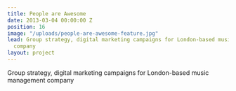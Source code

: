 ```yaml
---
title: People are Awesome
date: 2013-03-04 00:00:00 Z
position: 16
image: "/uploads/people-are-awesome-feature.jpg"
lead: Group strategy, digital marketing campaigns for London-based music management
  company
layout: project
---
```


Group strategy, digital marketing campaigns for London-based music management company